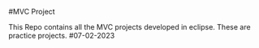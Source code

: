 #MVC Project

This Repo contains all the MVC projects developed in eclipse. 
These are practice projects.
#07-02-2023

